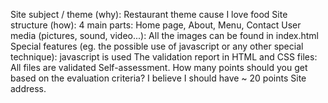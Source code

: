 Site subject / theme (why): Restaurant theme cause I love food
Site structure (how): 4 main parts: Home page, About, Menu, Contact 
User media (pictures, sound, video...): All the images can be found in index.html
Special features (eg. the possible use of javascript or any other special technique): javascript is used
The validation report in HTML and CSS files: All files are validated
Self-assessment. How many points should you get based on the evaluation criteria? I believe I should have ~ 20 points
Site address.
